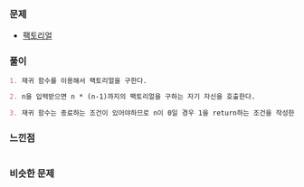 ### 문제

- [팩토리얼](https://programmers.co.kr/learn/courses/30/lessons/10872)

### 풀이

```markdown
1. 재귀 함수를 이용해서 팩토리얼을 구한다.

2. n을 입력받으면 n * (n-1)까지의 팩토리얼을 구하는 자기 자신을 호출한다.

3. 재귀 함수는 종료하는 조건이 있어야하므로 n이 0일 경우 1을 return하는 조건을 작성한다.
```

### 느낀점

```markdown
```

### 비슷한 문제